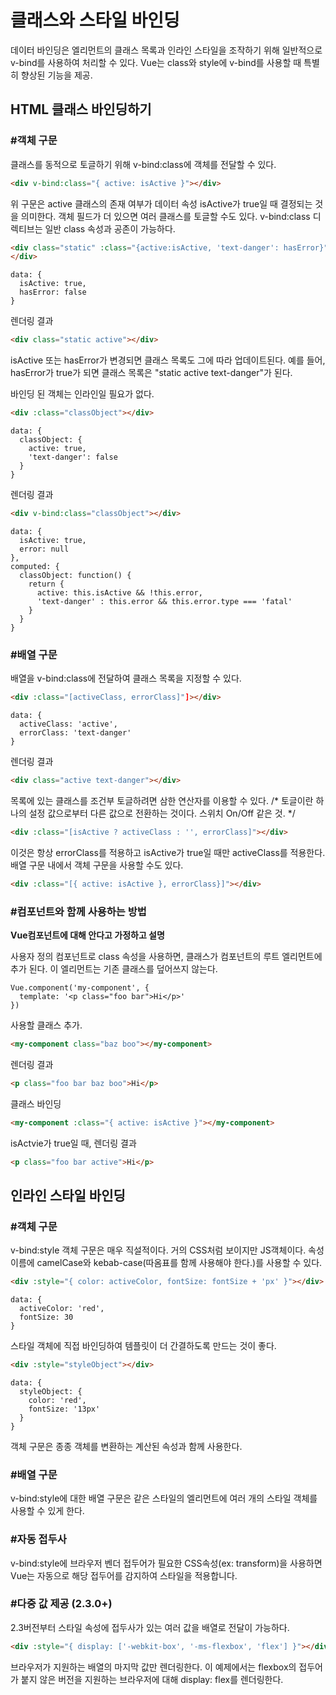# 클래스와 스타일 바인딩
데이터 바인딩은 엘리먼트의 클래스 목록과 인라인 스타일을 조작하기 위해 일반적으로 v-bind를 사용하여 처리할 수 있다. Vue는 class와 style에 v-bind를 사용할 때 특별히 향상된 기능을 제공.


## HTML 클래스 바인딩하기

### #객체 구문
클래스를 동적으로 토글하기 위해 v-bind:class에 객체를 전달할 수 있다.
``` HTML
<div v-bind:class="{ active: isActive }"></div>
```
위 구문은 active 클래스의 존재 여부가 데이터 속성 isActive가 true일 때 결정되는 것을 의미한다.
객체 필드가 더 있으면 여러 클래스를 토글할 수도 있다. v-bind:class 디렉티브는 일반 class 속성과 공존이 가능하다.

``` HTML
<div class="static" :class="{active:isActive, 'text-danger': hasError}">
</div>
```

``` JS
data: {
  isActive: true,
  hasError: false
}
```

렌더링 결과
``` HTML
<div class="static active"></div>
```

isActive 또는 hasError가 변경되면 클래스 목록도 그에 따라 업데이트된다. 예를 들어, hasError가 true가 되면 클래스 목록은 "static active text-danger"가 된다.

바인딩 된 객체는 인라인일 필요가 없다.

``` HTML
<div :class="classObject"></div>
```
``` JS
data: {
  classObject: {
    active: true,
    'text-danger': false
  }
}
```

렌더링 결과 
``` HTML
<div v-bind:class="classObject"></div>
```
``` JS
data: {
  isActive: true,
  error: null
},
computed: {
  classObject: function() {
    return {
      active: this.isActive && !this.error,
      'text-danger' : this.error && this.error.type === 'fatal'
    }
  }
}
```

### #배열 구문
배열을 v-bind:class에 전달하여 클래스 목록을 지정할 수 있다.
```HTML
<div :class="[activeClass, errorClass]"]></div>
```
```JS
data: {
  activeClass: 'active',
  errorClass: 'text-danger'
}
```

렌더링 결과
``` HTML
<div class="active text-danger"></div>
```

목록에 있는 클래스를 조건부 토글하려면 삼한 연산자를 이용할 수 있다.
/*
  토글이란 하나의 설정 값으로부터 다른 값으로 전환하는 것이다. 스위치 On/Off 같은 것.
*/

``` HTML
<div :class="[isActive ? activeClass : '', errorClass]"></div>
```
이것은 항상 errorClass를 적용하고 isActive가 true일 때만 activeClass를 적용한다.
배열 구문 내에서 객체 구문을 사용할 수도 있다.

``` HTML
<div :class="[{ active: isActive }, errorClass}]"></div>
```

### #컴포넌트와 함께 사용하는 방법 
**Vue컴포넌트에 대해 안다고 가정하고 설명**

사용자 정의 컴포넌트로 class 속성을 사용하면, 클래스가 컴포넌트의 루트 엘리먼트에 추가 된다. 이 엘리먼트는 기존 클래스를 덮어쓰지 않는다.

``` JS
Vue.component('my-component', {
  template: '<p class="foo bar">Hi</p>'
})
```
사용할 클래스 추가.
``` HTML
<my-component class="baz boo"></my-component>
```
렌더링 결과
``` HTML
<p class="foo bar baz boo">Hi</p>
```


클래스 바인딩
``` HTML
<my-component :class="{ active: isActive }"></my-component>
```

isActvie가 true일 때, 렌더링 결과
``` HTML
<p class="foo bar active">Hi</p>
```


## 인라인 스타일 바인딩
### #객체 구문
v-bind:style 객체 구문은 매우 직설적이다. 거의 CSS처럼 보이지만 JS객체이다. 속성 이름에 camelCase와 kebab-case(따옴표를 함께 사용해야 한다.)를 사용할 수 있다.

``` HTML
<div :style="{ color: activeColor, fontSize: fontSize + 'px' }"></div>
```

``` JS
data: {
  activeColor: 'red',
  fontSize: 30
}
```

스타일 객체에 직접 바인딩하여 템플릿이 더 간결하도록 만드는 것이 좋다.

``` HTML
<div :style="styleObject"></div>
```

``` JS
data: {
  styleObject: {
    color: 'red',
    fontSize: '13px'
  }
}
```

객체 구문은 종종 객체를 변환하는 계산된 속성과 함께 사용한다.

### #배열 구문
v-bind:style에 대한 배열 구문은 같은 스타일의 엘리먼트에 여러 개의 스타일 객체를 사용할 수 있게 한다.
<div :style="[baseStyles, overridingStyles]"></div>

### #자동 접두사
v-bind:style에 브라우저 벤더 접두어가 필요한 CSS속성(ex: transform)을 사용하면 Vue는 자동으로 해당 접두어를 감지하여 스타일을 적용합니다.


### #다중 값 제공 (2.3.0+)
2.3버전부터 스타일 속성에 접두사가 있는 여러 값을 배열로 전달이 가능하다.
``` HTML
<div :style="{ display: ['-webkit-box', '-ms-flexbox', 'flex'] }"></div>
```
브라우저가 지원하는 배열의 마지막 값만 렌더링한다. 이 예제에서는 flexbox의 접두어가 붙지 않은 버전을 지원하는 브라우저에 대해 display: flex를 렌더링한다.